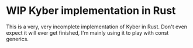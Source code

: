 # WIP Kyber implementation in Rust

This is a very, very incomplete implementation of Kyber in Rust.
Don't even expect it will ever get finished, I'm mainly using it to play with const generics.